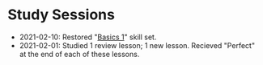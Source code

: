 # Study Sessions 


* 2021-02-10: Restored "[Basics 1](https://github.com/EO4wellness/T-I-L/tree/main/polyglot/la-otra/French/study-sessions)" skill set. 
* 2021-02-01:
Studied 1 review lesson; 1 new lesson. Recieved "Perfect" at the end of each of these lessons. 
